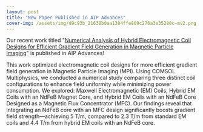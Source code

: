 ```yaml
---
layout: post
title: "New Paper Published in AIP Advances"
cover-img: /assets/img/d9c93b_21630b0aa1384ffe809c276a3e35280c~mv2.png
---
```

Our recent work titled "[Numerical Analysis of Hybrid Electromagnetic Coil Designs for Efficient Gradient Field Generation in Magnetic Particle Imaging](https://pubs.aip.org/aip/adv/article/15/3/035217/3339502/Numerical-analysis-of-hybrid-electromagnetic-coil)" is published in AIP Advances!

  

This work optimized electromagnetic coil designs for more efficient gradient field generation in Magnetic Particle Imaging (MPI). Using COMSOL Multiphysics, we conducted a numerical study comparing three distinct coil configurations to enhance field uniformity while minimizing power consumption. We explored: Maxwell Electromagnetic (EM) Coils, Hybrid EM Coils with an NdFeB Magnet Core, and Hybrid EM Coils with an NdFeB Core Designed as a Magnetic Flux Concentrator (MFC). Our findings reveal that integrating an NdFeB core with an MFC design significantly boosts gradient field strength—achieving 5 T/m, compared to 2.3 T/m from standard EM coils and 4.4 T/m from hybrid EM coils with an NdFeB core.